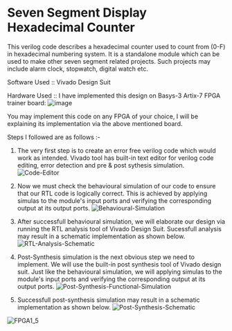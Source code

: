 # Seven Segment Display Hexadecimal Counter

This verilog code describes a hexadecimal counter used to count from (0-F) in hexadecimal numbering system.
It is a standalone module which can be used to make other seven segment related projects. Such projects may include alarm clock, stopwatch, digital watch etc.

Software Used :: 
Vivado Design Suit

Hardware Used :: 
I have implemented this design on Basys-3 Artix-7 FPGA trainer board:
![image](https://user-images.githubusercontent.com/67659898/205711680-71310f0b-b884-4847-929e-b6ed756c10c8.png)

You may implement this code on any FPGA of your choice, I will be explaining its implementation via the above mentioned board.


Steps I followed are as follows :-
1) The very first step is to create an error free verilog code which would work as intended. Vivado tool has built-in text editor for verilog code editing, error detection and pre & post sythesis simulation.
![Code-Editor](https://user-images.githubusercontent.com/67659898/205713246-6641c5d1-5110-4d8e-a579-c189da52fc7f.png)

2) Now we must check the behavioural simulation of our code to ensure that our RTL code is logically correct. This is achieved by applying simulas to the module's input ports and verifying the corresponding output at its output ports.
![Behavioural-Simulation](https://user-images.githubusercontent.com/67659898/205714433-5251be8e-af1c-4ad0-a418-467bbc064e9e.png)

3) After successfull behavioural simulation, we will elaborate our design via running the RTL analysis tool of Vivado Design Suit. Sucessfull analysis may result in a schematic implementation as shown below.
![RTL-Analysis-Schematic](https://user-images.githubusercontent.com/67659898/205715182-da6bb1d6-8175-4a22-bad4-82f8c82bbb7f.png)

4) Post-Synthesis simulation is the next obvious step we need to implement. We will use the built-in post synthesis tool of Vivado design suit. Just like the behavioural simulation, we will applying simulas to the module's input ports and verifying the corresponding output at its output ports.
![Post-Synthesis-Functional-Simulation](https://user-images.githubusercontent.com/67659898/205716675-949f89ab-2c7e-4234-a613-eb2b5024dd7d.png)

5) Successfull post-synthesis simulation may result in a schematic implementation as shown below.
![Post-Synthesis-Schematic](https://user-images.githubusercontent.com/67659898/205717059-f241f259-6838-445d-9dee-413c8e35c77e.png)

![FPGA1_5](https://user-images.githubusercontent.com/67659898/205717146-b07723c0-d6d8-4985-bf58-6aad576ef76b.JPG)


